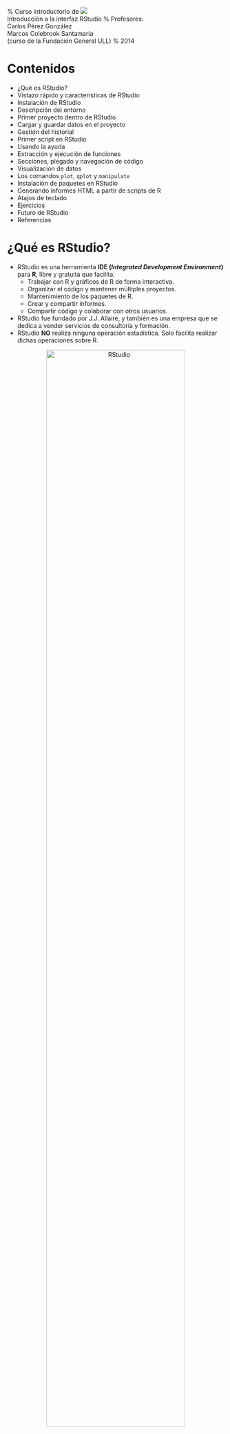 % Curso introductorio de ![](figure/Rlogo.jpg) </br> Introducción a la interfaz RStudio
% Profesores: </br> Carlos Pérez González </br> Marcos Colebrook Santamaría </br> (curso de la Fundación General ULL) 
% 2014


# Contenidos
* ¿Qué es RStudio?
* Vistazo rápido y características de RStudio
* Instalación de RStudio
* Descripción del entorno
* Primer proyecto dentro de RStudio
* Cargar y guardar datos en el proyecto
* Gestión del historial
* Primer script en RStudio
* Usando la ayuda
* Extracción y ejecución de funciones
* Secciones, plegado y navegación de código
* Visualización de datos
* Los comandos `plot`, `qplot` y `manipulate`
* Instalación de paquetes en RStudio
* Generando informes HTML a partir de scripts de R
* Atajos de teclado
* Ejercicios
* Futuro de RStudio
* Referencias


# ¿Qué es RStudio?
* RStudio es una herramienta __IDE (_Integrated Development Environment_)__ para __R__, libre y gratuita que facilita:
    * Trabajar con R y gráficos de R de forma interactiva.
    * Organizar el código y mantener múltiples proyectos.
    * Mantenimiento de los paquetes de R.
    * Crear y compartir informes.
    * Compartir código y colaborar con otros usuarios.
* RStudio fue fundado por J.J. Allaire, y también es una empresa que se dedica a vender servicios de consultoría y formación.
* RStudio __NO__ realiza ninguna operación estadística. Solo facilita realizar dichas operaciones sobre R.

<center>
<img src="figure/RStudio_preview.png" width="80%" alt="RStudio"/> 
</center>


# Características de RStudio

* Integración de la consola de R: se pueden teclear comandos de R directamente en la consola de RStudio.
* Ejecución de código: permite ejecutar código directamente del fichero de script.
* Resaltado de la sintaxis: realiza una coloración automática de los instrucciones y de las funciones.
* Ayuda con los paréntesis, corchetes y comillas: autocompleta estos símbolos al abrirlos.
* Completado de comandos: completa los comandos mientras se escriben usando la tecla `Tab`.
* Atajos de teclado.
* Navegador de objetos: se pueden inspeccionar todos los objetos de la sesión R.
* Gestión del historial de comandos: para poder usarlos de nuevo.
* Navegación del código: permite saltar entre funciones dentro del código.
* Importación y visualización de datos: en formato de tabla.
* Integración de gráficos: manipulación, zoom y exportación.
* Gestión de proyectos: se puede cambiar de un proyecto a otro fácilmente.
* Control de versiones: se integra bien con `git` y `svn`.
* Generación de documentos: del tipo PDF, HTML y otros más avanzados con un solo click.


# Instalación de RStudio
* Antes de instalar RStudio, necesitas instalar __R__. Se puede obtener desde:
    * [cran.r-project.org](http://cran.r-project.org)
* Una vez instalado R, se puede instalar RStudio en tu ordenador (versión __Desktop__) dependiendo del sistema operativo:
    * [www.rstudio.com/ide/download/desktop](http://www.rstudio.com/ide/download/desktop)
* Solo en Linux, también se puede instalar __RStudio Server__, el cual permite acceder al entorno desde un navegador web:
    * [www.rstudio.com/ide/server](http://www.rstudio.com/ide/server)


# Descripción del entorno
* Editor de código fuente (scripts) y visor de datos: permite editar código fuente R y ver los datos del tipo data.frame.
* Espacio de trabajo e historial: muestra los objetos (datos/variables) usados en la sesión actual y el historial de comandos.
* Consola R: permite trabajar con R directamente.
* Ficheros, visualizaciones, ayuda y paquetes: permite navegar por los ficheros y carpetas, mostrar los gráficos y visualizaciones, usar la ayuda, e instalar paquetes o cargar paquetes ya instalados.
* Todos los paneles permiten ser minimizados o maximizados, como ventanas normales de Windows.

<center>
<img src="figure/RStudio_panels.png" width="80%" alt="Paneles de RStudio"/>
</center>


# Primer proyecto dentro de RStudio
* Para crear un proyecto, vamos a la esquina derecha de la barra de herramientas:

<center>
<img src="figure/New_Project_toolbar.png" alt="Proyecto de RStudio"/> 
</center>

* También podemos hacer lo mismo desde __File > New Project...__
* Le vamos a poner el nombre __proyectoR__.

<center>
<img src="figure/Create_Project_From.png" width="40%" alt="Crear nuevo proyecto"/>
<img src="figure/Empty_Project.png" width="40%" alt="Proyecto vacío"/>
<img src="figure/Create_New_Project.png" width="40%" alt="Nombre del nuevo proyecto"/>
<img src="figure/proyectoR.png" width="80%" alt="proyectoR"/>
</center>


# Directorios del proyecto
* Normalmente, para proyectos simples, podemos poner todos los ficheros (scripts de R, datos, docs, informes, etc) en la misma carpeta del proyecto.
* Sin embargo, es una buena práctica, crear los siguientes directorios en cada proyecto:
    * `R`: contendrá los scripts de R que se vayan desarrollando.
    * `data`: almacenará los datos necesarios para realizar los análisis.
    * `doc`: contendrá toda la documentación necesario para los análisis.
    * `informes`: carpeta que guardará los informes generados por los análisis.
* En principio, solo vamos a crear las carpetas `R` y `data`.

* Vamos al panel de ficheros:

<center>
<img src="figure/New_Folder.png" alt="Nueva carpeta"/>
</center>

* Hacemos clic en __New Folder__, y le damos el nombre `R`.
* Haremos lo mismo para crear la carpeta `data`.
* Por tanto, la carpeta del proyecto quedaría como:

<center>
<img src="figure/proyectoR_folder.png" alt="Carpeta proyectoR"/>
</center>


# Cargar datos en el proyecto
* Vamos a cargar unos datos para poder empezar a trabajar:

<center>
<img src="figure/Import_DataSet.png" alt="Importar datos"/>
</center>

* Aquí podemos elegir:
    * Cargar los datos desde un fichero de texto (__From Text File…__).
    * O desde una URL de una web (__From Web URL…__).

* Desde esta URL podemos descargar el fichero ```ddt.txt```, o usarla directamente:
    * [http://mcolebrook.github.io/CursoRStudio/data/ddt.csv](http://mcolebrook.github.io/CursoRStudio/data/ddt.csv)

<!---
[http://dl.dropboxusercontent.com/u/27980918/RStudio/ddt.txt](http://dl.dropboxusercontent.com/u/27980918/RStudio/ddt.txt)
--> 


# El fichero `ddt.txt`
* En este archivo se recogen las siguientes variables sobre una muestra de n=144 peces:
    * `group`: Grupo de observaciones (mediciones en dos temporadas).
    * `location`: Lugar de medición.
    * `species_name`: Nombre de la especie del pez.
    * `species`: Código de especie (de 1 a 3).
    * `length`: Longitud del pez.
    * `weight`: Peso del pez.
    * `distance`: Distancia del lugar a la desembocadura del río.
    * `DDT_conc`: Concentración de DDT (% de peso) medida.

<center>
<img src="figure/Import_DataSet_ddt.png" width="80%" alt="Importar datos"/>
</center>

* El fichero procede de datos sobre concentración de DDT en peces de río.
* RStudio deduce casi todas las opciones de importación:
    * __Heading__: si trae el nombre de la variable.
    * __Separator__: tipo de separador entre datos.
    * __Decimal__: símbolo para el punto decimal.
    * __Quote__: símbolo para los comentarios.
* Al final, los datos se cargan en un `data.frame` de R con el mismo nombre que el fichero de datos (`ddt`).


# Datos cargados en RStudio

<center>
<img src="figure/ddt_data_frame.png" width="80%" alt="Importar datos"/>
</center>

* Los datos cargados se muestran en el panel superior izquierdo, y en el panel de espacio de trabajo (o entorno).
* Vamos a guardar estos datos en un fichero CSV (_comma separated values_) en el directorio `data` de nuestro proyecto.
* Para ello, empezaremos a usar la consola de R, y las funciones incorporadas de completado de comandos y de nombres de carpetas/ficheros.


# Guardar datos en formato CSV
* Tecleamos el comando `write` en la consola R, y pulsamos la tecla de tabulación `Tab`:

<center>
<img src="figure/write_csv.png" alt="Guardar en CSV (datos)"/>
</center>

* La característica de RStudio que hemos usado se denomina __completado de comandos__.
* De las opciones que nos ofrece, seleccionamos `write.csv`, y seguimos escribiendo un paréntesis `(`, que RStudio completará con otro párentesis `)`.

* Continuamos escribiendo el comando, indicando en el primer parámetro el objeto `ddt`, y en el segundo parámetro, el nombre del fichero a guardar en el directorio `data`:

<center>
<img src="figure/write_csv_data.png" alt="Guardar en CSV (fichero)"/>
</center>

* La función que hemos usado ahora se denomina __completado de carpetas/ficheros__.
* Como nombre del fichero, seleccionamos la carpeta `data`, y ponemos el nombre `ddt.csv`.
* Terminamos de escribir el comando con el último parámetro, para indicar que no queremos que guarde el nombre (número) de cada fila:


```r
write.csv(ddt, "data/ddt.csv", row.names = FALSE)
```


* Podemos ver el fichero creado en el directorio `data`, y haciendo clic sobre él, nos mostrará el contenido:

<center>
<img src="figure/ddt_csv.png" alt="Data frame ddt"/>
</center>


# Historial de RStudio
* Hay tres formas para re-usar los comandos ya tecleados en RStudio:
    * Pulsando las teclas de fecla arriba o abajo.
    * Pulsando __Ctrl+&#x25B2;__.

<center>
<img src="figure/History_Ctrl+Up.png" alt="Historial con Ctrl+Up"/>
</center>

* Explorando la pestaña __History__ en el panel derecho superior:

<center>
<img src="figure/History.png" alt="Historial"/>
</center>

* Se puede seleccionar un comando o varios (usando la tecla `Shift`=`Mayúsc`), y ejecutar pulsando `Enter`.
* Asimismo, se pueden salvar a un fichero llamado `.Rhistory`, en la carpeta del proyecto.
* También se pueden pasar a la consola con el comando __To Console__ para ser ejecutados, o a un script directamente con el botón __To Source__.
* Por último, se pueden eliminar con la tecla `Supr` (`Del`) o con el botón correspondiente, o borrar completamente todo el historial con el botón de la escoba.


# Primer script R en RStudio
* Una vez cargados los datos, vamos a escribir el primer script en lenguaje R para hacer un primer análisis.
* Hacemos click en el icono __+__ verde del editor de scripts (izquierdo superior), y elegimos __R Script__.

<center>
<img src="figure/New_R_script.png" alt="Nuevo script de R"/>
</center>
<center>
<img src="figure/Untitled1.png" alt="Untitled1"/>
</center>

* Las acciones más interesantes sobre un script de R son:
    * __Disco__: salvar el fichero.
    * __Lupa__: buscar y reemplazar.
    * __Varita mágica__: herramientas útiles (algunas las veremos luego).
    * __Run__: ejecuta el código seleccionado (__Ctrl+Enter__).
    * __Re-Run__: ejecuta el último código que seleccionamos.
    * __Cuaderno__: compila el script R a un fichero HTML (lo veremos luego). 

* Las opciones del tipo __Source__ sirven para cargar el código fuente al espacio de trabajo de R (lo veremos luego).
* Vamos a introducir los primeros comandos R en el script:


```r
# estructura de los datos
str(ddt)

# resumen de los datos
summary(ddt)
```


* Guardamos este script pulsando el botón del disco (arriba), o en el menú __File > Save__, con el nombre `funciones.R` en el directorio `R` de nuestro proyecto.

<center>
<img src="figure/funciones_R.png" alt="funcionesR"/>
</center>

* Una vez guardado, podemos ejecutar el script de varias formas:
    * Sobre la línea en la que estamos, pulsamos el botón __Run__ o __Ctrl+Enter__.
    * O seleccionamos todo el script, y hacemos lo mismo que en el punto anterior.

<center>
<img src="figure/Run_funciones_R.png" alt="Ejecutar funcionesR"/>
</center>


# Usando la ayuda
* Ahora es buen momento para empezar a usar la ayuda para, por ejemplo, el comando `summary`:

<center>
<img src="figure/Help_summary.png" alt="Ayuda de summary"/>
</center>


# Extracción de funciones
* Una de las características más interesantes de RStudio es la posibilidad de crear funciones a partir de trozos de código.
* Por ejemplo, vamos a crear una función llamada `Resumen`, que recibe un parámetro `datos`, y ejecuta los dos comandos que acabamos de escribir.
* Para ello, cambiamos `ddt` por `datos` en ambos comandos.
* Seleccionamos las líneas del código.
* Pulsamos sobre la “varita mágica” en la opción __Extract Function__, y le damos el nombre `Resumen`.

<center>
<img src="figure/Extract_Function.png" alt="Extraer función"/>
</center>

* Añadimos finalmente un comentario para describir el objetivo de la función.
* Por último, salvamos el script.

<center>
<img src="figure/function_Resumen.png" alt="Function Resumen"/>
</center>


# Ejecutando funciones propias
* Si tecleamos la siguiente línea en la consola de R, nos dará un error:


```r
Resumen(ddt)
```

```
## Error: no se pudo encontrar la función "Resumen"
```


* Esto sucede porque la función Resumen no ha sido cargada (_sourced_) al entorno o espacio de trabajo de nuestro proyecto.
* Para poder usar la función `Resumen(datos)` tenemos que hacer lo siguiente:

<center>
<img src="figure/Source_Resumen.png" alt="Source Resumen"/>
</center>

* Si hubiéramos elegido la opción __Source with Echo__, obtendríamos el mismo resultado además de mostrar todo el código cargado.
* Las funciones cargadas aparecen, al igual que los datos, en el panel derecho superior de __Environment__, en la sección de __Functions__.
* Ya podemos usar nuestra nueva función `Resumen` pasándole como parámetro los datos de `ddt`:

<center>
<img src="figure/Console_Resumen.png" alt="Consola Resumen"/>
</center>

* Si vamos a estar cambiando la función continuamente, podemos activar la opción __Source on Save__ para que la cargue al entorno automáticamente después de salvar el script.


# Secciones del código
* Otra característica interesante de RStudio (y no de R) es la posibilidad de estructurar el código en secciones.
* Las secciones se pueden crear desde el menú __Code > Insert Section__, o simplemente poniendo un comentario (`#`) con un nombre de sección y acabado en 4 guiones (`----`):

```
# <NombreDeLaSección> ----
```

* Podemos aprovechar el comentario de la función Resumen para hacer nuestra primera sección:

<center>
<img src="figure/Section_Resumen.png" alt="Sección Resumen"/>
</center>

* Fíjense que dicha sección aparece en la parte inferior del editor como __navegación del código__, que luego veremos.


# Plegado de código/secciones
* Otra característica muy útil de RStudio es el plegado de las secciones o de partes del código que estén rodeadas por llaves `{}`.
* Al plegarse aparecerá un pequeño triángulo que permite colapsar o expandir el bloque de código.

<center>
<img src="figure/Folded_Resumen.png" alt="Código plegado de Resumen"/>
</center>


# Navegación de código
* La navegación de código en RStudio es una utilidad que permite editar el código de forma más rápida.
* Se puede acceder a una línea concreta pulsando __Alt+Shift+G__, o en el menú __Edit > Go to Line…__
* Con la opción __Code > Jump To…__ (__Alt+Shift+J__) se puede saltar directamente a funciones o secciones del código.

<center>
<img src="figure/Jump_To.png" alt="Navegación código Jump To"/>
</center>

* Otra opción muy útil es la de ir a un fichero/función determinado usando __Code > Go To File/Function__ (__Ctrl+.__). RStudio mostrará todos los ficheros o funciones dentro del directorio de trabajo que empiecen con los caracteres tecleados.

<center>
<img src="figure/Go_To_File_Function.png" alt="Navegación código Go To File/Function"/>
</center>


# Visualización de datos
* La visualización (o dibujado de gráficos) es una parte esencial del análisis de datos.
RStudio tiene un panel específico para la visualización de datos (__Plots__) abajo a la derecha.
* Para ilustrar el manejo de las instrucciones de visualización, vamos a usar escribir el siguiente código dentro de nuestro script de R debajo de la función `Resumen`:


```r
# cargamos los datos del fichero
ddt <- read.csv("data/ddt.csv")

# pesos de la especie “catfish”
catfish.weight <- ddt$weight[ddt$species_name == "catfish"]

# histograma del peso de los “catfish”
hist(catfish.weight)
```

![](figure/Histograma.png) 


* Al teclear `ddt$` podemos pulsar la tecla `Tab` para que nos muestre la lista de variables de ddt. Esto se denomina __completado de objetos__. 


# Opciones de la pestaña __Plot__
* Con la opción __Zoom__ se abre una nueva ventana con una versión más grande del gráfico.
* El botón __Export__ nos permite guardar el gráfico como una imagen en varios formatos (PNG, JPEG, TIFF, etc) o como un fichero PDF.
* También podemos copiar el gráfico actual al portapapeles del sistema.
* En caso de haber generado varios gráficos, las flechas permiten avanzar o retroceder en la visualización de dichos gráficos.

<center>
<img src="figure/Save_Plot_as_Image.png" width="50%" alt="Save Plot as Image"/>
</center>


# El comando `plot`
* Una vez vista la forma de trabajar con gráficos dentro de RStudio vamos a ver opciones más avanzadas de los mismos.
* Uno de los comandos más útiles para dibujar gráficos en R es `plot`.
* La librería que contiene el comando `plot` es `graphics`, la cual suele estar cargada por defecto. En caso de no estarlo, habria que ejecutar el siguiente comando:


```r
# librería necesaria para 'plot'
library(graphics)
```


* El gráfico más simple es dibujar simplemente los pesos de la especie `catfish`:


```r
# gráfico de los pesos de todos los catfish
plot(catfish.weight)
```

![](figure/plot_pesos_de_los_catfish.png) 


* En primer lugar, vamos a añadir color, unas nuevas etiquetas en los ejes (`xlab`, `ylab`) y el título principal (`main`), además de una línea en el eje Y que indica la media de los valores.


```r
plot(catfish.weight, col="blue", xlab="Longitud", ylab="Peso", main="Pesos de los catfish")

# línea horizontal que marca la media de los pesos
abline(mean(catfish.weight), 0, col="red", lwd=2)
```

![](figure/plot_pesos_de_los_catfish___etiquetas.png) 


* Ahora, podemos dibujar un gráfico que muestre la longitud (`length`) frente al peso (`weight`) de la especie `catfish`.


```r
# longitudes de la especie "catfish"
catfish.length  <- ddt$length[ddt$species_name == "catfish"]

# gráfico de comparación de la longitud vs. peso de los "catfish"
plot(x=catfish.length, y=catfish.weight, col="blue", xlab="Longitud", ylab="Peso", 
     main="Longitud vs. Peso de los catfish")
```

![](figure/plot_longitud_vs__peso.png) 



# Instalación de paquetes en RStudio
* Antes de ver el comando `qplot`, tenemos que aprender como instalar nuevos paquetes de R.
* Una de las pestañas más interesantes en el lado derecho es __Packages__ (paquetes):

<center>
<img src="figure/Packages.png" alt="Packages"/>
</center>

* __Check for Updates__: permite actualizar los paquetes a sus últimas versiones.
* __Install Packages__: permite instalar paquetes desde __CRAN__ (repositorio).

<center>
<img src="figure/Install_Packages.png" alt="Instalación de paquetes"/>
</center>

* Se puede conseguir el mismo efecto con el siguiente comando:


```r
install.packages("<Nombre_de_la_librería>")
```



# La función `qplot`
* El comando `qplot`es una versión "_quick_" del comando `plot`, y permite crear gráficos complejos y avanzados de forma simple y rápida.
* Este comando está en la librería `ggplot2`. Para usar dicha libreria podemos ejecutar el siguiente comando:


```r
library(ggplot2)
```

* En caso de que no esté instalada, habria que seguir los pasos descritos en la diapositiva de [Instalación de paquetes en RStudio](RStudio.html#(24)).

* Por ejemplo, podemos hacer un gráfico rápido que permite visualizar la longitud (`length`) frente al peso (`weight`) del conjunto de datos `ddt`. 


```r
# longitud vs. peso de todos los peces
qplot(length, weight, data = ddt, col = species_name)
```

![](figure/qplot_longitud_peso_de_ddt.png) 


* Incluso podemos añadir una línea de tendencia (con un margen de error) a cada especie, simplemente añadiendo (sumando) la función `geom_smooth()`:


```r
qplot(length, weight, data = ddt, col = species_name) + geom_smooth()
```

![](figure/qplot_longitud_peso_de_ddt___geom_smooth.png) 


* Podemos usar las opciones que ya conocemos del comando `plot` para personalizar este gráfico:


```r
qplot(length, weight, data=ddt, col=species_name, xlab="Longitud", ylab="Peso",
      main="Relación longitud/peso") + geom_smooth()
```

![](figure/qplot_longitud_peso_de_ddt___geom_smooth___labels.png) 


* Finalmente, podemos usar `qplot` para generar también un histograma de los pesos de las tres especies juntas de forma automática:


```r
# histograma usando 'qplot'
qplot(weight, data = ddt, fill = species_name)
```

![](figure/Histograma_usando_qplot.png) 



# El comando `manipulate`
* RStudio permite controlar de forma dinámica los gráficos generados con R.
* El comando que permite la interactividad entre el usuario y los gráficos generados.
* Las opciones de controles que permite `manipulate`:
    * `slider`: control para un rango (min, max) numérico.
    * `picker`: control sobre un conjunto de opciones fijas.
    * `checkbox`: control de casilla de verificación.
    * `button`: control de botón.
* Vamos a ver un pequeño ejemplo:


```r
# control de selección para elegir la especie de pez
library(manipulate)
manipulate(
  hist(ddt$weight[ddt$species_name == fish], xlab="Peso", ylab="Frecuencia", 
       main=paste("Histograma del peso de los", fish)),
  fish = picker("bass", "buffalo", "catfish")
  )
```

<center>
<img src="figure/manipulate.png" alt="Ejemplo de manipulate"/>
</center>


# Generando informes HTML a partir de scripts de R
* RStudio posee una opción que permite compilar un fichero script de R en HTML directamente (__Compile Notebook__).
* Dicha opción se encuentra, en cualquier script de R, al final de la barra de herramientas del panel de edición, con forma de cuaderno, o en la opción del menú __File > Compile Notebook...__
* Al pulsar el icono, nos aparece la siguiente ventana:

<center>
<img src="figure/Compile_Notebook_from_R_script.png" alt="Generando HTML desde el script de R"/>
</center>

* Pulsamos el boton __Compile__ y obtenemos la vista previa del fichero HTML generado:

<center>
<img src="figure/Preview_HTML.png" alt="Vista previa del informe HTML"/>
</center>


# Atajos de teclado
* Como se ha visto a lo largo de este curso sobre RStudio, existen múltiples formas de realizar la misma acción dentro del entorno, a saber, desde los botones, el menú o los atajos de teclado.
* En cada apartado, se han ido comentado algunos atajos de teclado que pueden resultar interesantes.
* La tabla que contiene todos los atajos se puede obtener en el menú [__Help > Keyboard Shortcuts__](file:///C:/Program%20Files/RStudio/www/docs/keyboard.html).

<center>
<img src="figure/Keyboard_Shortcuts.png" width="80%" alt="Atajos de teclado"/>
</center>


# Ejercicios
1. Hacer una función en R que muestre los histogramas de frecuencias de los pesos de las tres especies (`catfish`, `buffalo` y `bass`) en uno solo usando el comando `hist`. (__Pista__: empezar por la especie `catfish` y usar `add=TRUE`).

![](figure/Ejercicio_1.png) 


2. Hacer una función que use el comando `manipulate` sobre el comando `qplot`para que el usuario elija la especie sobre la cual quiere comparar la longitud (`length`) contra el peso (`weight`), y si quiere el 

<center>
<img src="figure/Ejercicio_2.png" alt="Ejercicio "/>
</center>





# Futuro de RStudio
* [Shiny by RStudio](http://shiny.rstudio.com/): _A web application framework for R_.

<center>
<img src="figure/Shiny.png" width="100%" alt="Shiny"/>
</center>


# Referencias
* [RStudio Support](https://support.rstudio.com/hc/en-us/categories/200035113-Documentation): web de soporte de RStudio.
* [RStudio Training](http://www.rstudio.com/training): página de formación de RStudio.
* [Google's R Style Guide](http://google-styleguide.googlecode.com/svn/trunk/Rguide.xml): guía de estilo de programación en R según Google.


<!---
Comentario 
-->
